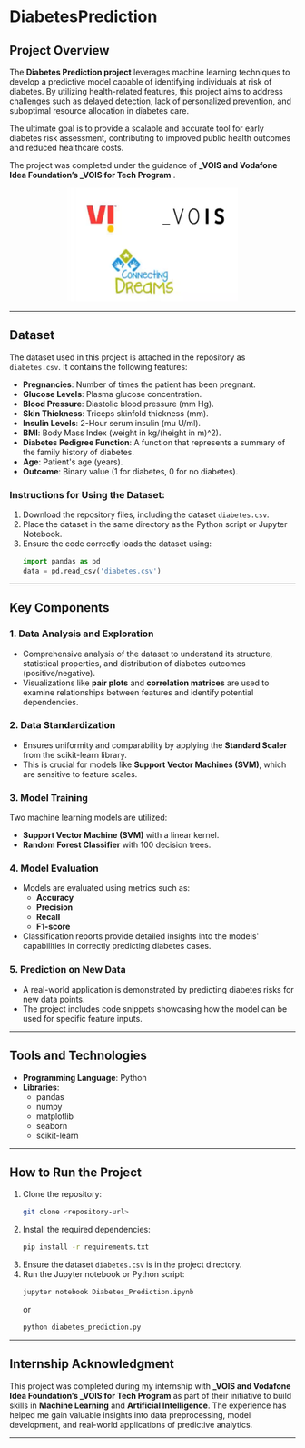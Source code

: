 # DiabetesPrediction
## Project Overview
The **Diabetes Prediction project** leverages machine learning techniques to develop a predictive model capable of identifying individuals at risk of diabetes. By utilizing health-related features, this project aims to address challenges such as delayed detection, lack of personalized prevention, and suboptimal resource allocation in diabetes care.

The ultimate goal is to provide a scalable and accurate tool for early diabetes risk assessment, contributing to improved public health outcomes and reduced healthcare costs.

The project was completed under the guidance of **_VOIS and Vodafone Idea Foundation’s _VOIS for Tech Program** .
<p align="center">
  <img src="https://github.com/yuvarajgitcat/DiabetesPrediction/blob/main/image.png" alt="Brand Logo" width="300" height="200"  position="center"/>
</p>

---

## Dataset
The dataset used in this project is attached in the repository as `diabetes.csv`. It contains the following features:
- **Pregnancies**: Number of times the patient has been pregnant.
- **Glucose Levels**: Plasma glucose concentration.
- **Blood Pressure**: Diastolic blood pressure (mm Hg).
- **Skin Thickness**: Triceps skinfold thickness (mm).
- **Insulin Levels**: 2-Hour serum insulin (mu U/ml).
- **BMI**: Body Mass Index (weight in kg/(height in m)^2).
- **Diabetes Pedigree Function**: A function that represents a summary of the family history of diabetes.
- **Age**: Patient's age (years).
- **Outcome**: Binary value (1 for diabetes, 0 for no diabetes).

### Instructions for Using the Dataset:
1. Download the repository files, including the dataset `diabetes.csv`.
2. Place the dataset in the same directory as the Python script or Jupyter Notebook.
3. Ensure the code correctly loads the dataset using:
   ```python
   import pandas as pd
   data = pd.read_csv('diabetes.csv')
   ```

---

## Key Components

### 1. **Data Analysis and Exploration**
- Comprehensive analysis of the dataset to understand its structure, statistical properties, and distribution of diabetes outcomes (positive/negative).
- Visualizations like **pair plots** and **correlation matrices** are used to examine relationships between features and identify potential dependencies.

### 2. **Data Standardization**
- Ensures uniformity and comparability by applying the **Standard Scaler** from the scikit-learn library.
- This is crucial for models like **Support Vector Machines (SVM)**, which are sensitive to feature scales.

### 3. **Model Training**
Two machine learning models are utilized:
- **Support Vector Machine (SVM)** with a linear kernel.
- **Random Forest Classifier** with 100 decision trees.

### 4. **Model Evaluation**
- Models are evaluated using metrics such as:
  - **Accuracy**
  - **Precision**
  - **Recall**
  - **F1-score**
- Classification reports provide detailed insights into the models' capabilities in correctly predicting diabetes cases.

### 5. **Prediction on New Data**
- A real-world application is demonstrated by predicting diabetes risks for new data points.
- The project includes code snippets showcasing how the model can be used for specific feature inputs.

---

## Tools and Technologies
- **Programming Language**: Python
- **Libraries**:
  - pandas
  - numpy
  - matplotlib
  - seaborn
  - scikit-learn

---

## How to Run the Project
1. Clone the repository:
   ```bash
   git clone <repository-url>
   ```
2. Install the required dependencies:
   ```bash
   pip install -r requirements.txt
   ```
3. Ensure the dataset `diabetes.csv` is in the project directory.
4. Run the Jupyter notebook or Python script:
   ```bash
   jupyter notebook Diabetes_Prediction.ipynb
   ```
   or
   ```bash
   python diabetes_prediction.py
   ```

---

## Internship Acknowledgment
This project was completed during my internship with **_VOIS and Vodafone Idea Foundation’s _VOIS for Tech Program** as part of their initiative to build skills in **Machine Learning** and **Artificial Intelligence**. The experience has helped me gain valuable insights into data preprocessing, model development, and real-world applications of predictive analytics.

---
